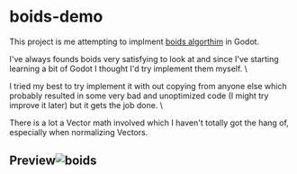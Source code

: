 # boids-demo
This project is me attempting to implment [boids algorthim](https://www.cs.toronto.edu/~dt/siggraph97-course/cwr87/) in Godot.

I've always founds boids very satisfying to look at and since I've starting learning a bit of Godot I thought I'd try implement them myself. \

I tried my best to try implement it with out copying from anyone else which probably resulted in some very bad and unoptimized code (I might try improve it later) but it gets the job done. \

There is a lot a Vector math involved which I haven't totally got the hang of, especially when normalizing Vectors.

## Preview![boids](https://github.com/user-attachments/assets/957d1f6a-36cd-468b-9c3c-377163a43be4)

